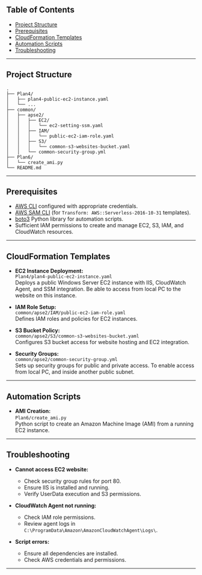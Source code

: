 ## Table of Contents

- [Project Structure](#project-structure)
- [Prerequisites](#prerequisites)
- [CloudFormation Templates](#cloudformation-templates)
- [Automation Scripts](#automation-scripts)
- [Troubleshooting](#troubleshooting)

---

## Project Structure

```
.
├── Plan4/
│   ├── plan4-public-ec2-instance.yaml
│   └── ...
├── common/
│   ├── apse2/
│   │   ├── EC2/
│   │   │   └── ec2-setting-ssm.yaml
│   │   ├── IAM/
│   │   │   └── public-ec2-iam-role.yaml
│   │   ├── S3/
│   │   │   └── common-s3-websites-bucket.yaml
│   │   └── common-security-group.yml
├── Plan6/
│   └── create_ami.py
└── README.md
```

---

## Prerequisites

- [AWS CLI](https://docs.aws.amazon.com/cli/latest/userguide/getting-started-install.html) configured with appropriate credentials.
- [AWS SAM CLI](https://docs.aws.amazon.com/serverless-application-model/latest/developerguide/install-sam-cli.html) (for `Transform: AWS::Serverless-2016-10-31` templates).
- [boto3](https://boto3.amazonaws.com/v1/documentation/api/latest/index.html) Python library for automation scripts.
- Sufficient IAM permissions to create and manage EC2, S3, IAM, and CloudWatch resources.

---

## CloudFormation Templates

- **EC2 Instance Deployment:**  
  `Plan4/plan4-public-ec2-instance.yaml`  
  Deploys a public Windows Server EC2 instance with IIS, CloudWatch Agent, and SSM integration.
  Be able to access from local PC to the website on this instance.

- **IAM Role Setup:**  
  `common/apse2/IAM/public-ec2-iam-role.yaml`  
  Defines IAM roles and policies for EC2 instances.
  
- **S3 Bucket Policy:**  
  `common/apse2/S3/common-s3-websites-bucket.yaml`  
  Configures S3 bucket access for website hosting and EC2 integration.

- **Security Groups:**  
  `common/apse2/common-security-group.yml`  
  Sets up security groups for public and private access.
  To enable access from local PC, and inside another public subnet.

---

## Automation Scripts

- **AMI Creation:**  
  `Plan6/create_ami.py`  
  Python script to create an Amazon Machine Image (AMI) from a running EC2 instance.

---

## Troubleshooting

- **Cannot access EC2 website:**  
  - Check security group rules for port 80.
  - Ensure IIS is installed and running.
  - Verify UserData execution and S3 permissions.

- **CloudWatch Agent not running:**  
  - Check IAM role permissions.
  - Review agent logs in `C:\ProgramData\Amazon\AmazonCloudWatchAgent\Logs\`.

- **Script errors:**  
  - Ensure all dependencies are installed.
  - Check AWS credentials and permissions.

---